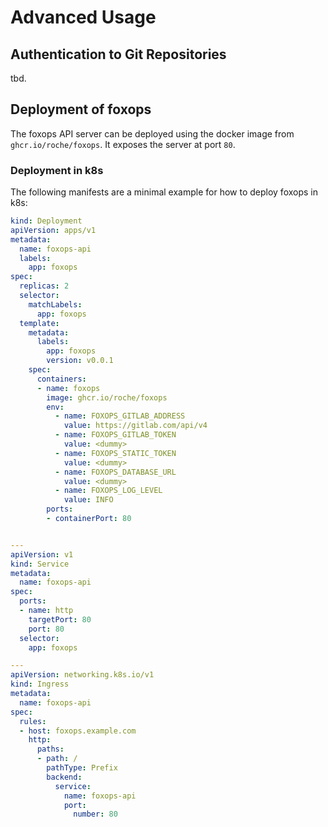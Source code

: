 # Advanced Usage

## Authentication to Git Repositories

tbd.

## Deployment of foxops

The foxops API server can be deployed using the docker image from `ghcr.io/roche/foxops`.
It exposes the server at port `80`.

### Deployment in k8s

The following manifests are a minimal example for how to deploy foxops in k8s:

```yaml
kind: Deployment
apiVersion: apps/v1
metadata:
  name: foxops-api
  labels:
    app: foxops
spec:
  replicas: 2
  selector:
    matchLabels:
      app: foxops
  template:
    metadata:
      labels:
        app: foxops
        version: v0.0.1
    spec:
      containers:
      - name: foxops
        image: ghcr.io/roche/foxops
        env:
          - name: FOXOPS_GITLAB_ADDRESS
            value: https://gitlab.com/api/v4
          - name: FOXOPS_GITLAB_TOKEN
            value: <dummy>
          - name: FOXOPS_STATIC_TOKEN
            value: <dummy>
          - name: FOXOPS_DATABASE_URL
            value: <dummy>
          - name: FOXOPS_LOG_LEVEL
            value: INFO
        ports:
        - containerPort: 80


---
apiVersion: v1
kind: Service
metadata:
  name: foxops-api
spec:
  ports:
  - name: http
    targetPort: 80
    port: 80
  selector:
    app: foxops

---
apiVersion: networking.k8s.io/v1
kind: Ingress
metadata:
  name: foxops-api
spec:
  rules:
  - host: foxops.example.com
    http:
      paths:
      - path: /
        pathType: Prefix
        backend:
          service:
            name: foxops-api
            port:
              number: 80
```